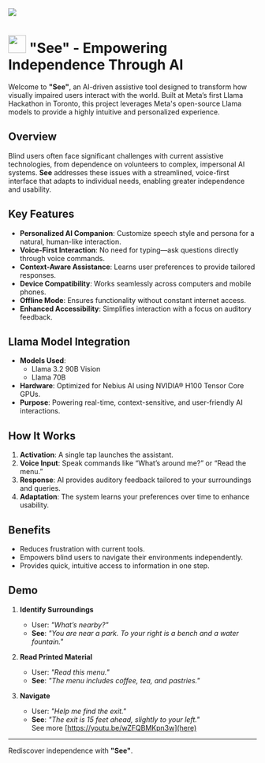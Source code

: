 <div style="margin: auto">
  <img src="https://github.com/user-attachments/assets/bd5a2a0b-ef3e-4b73-9ce5-6521d7887bb3">
</div>

# <img src="https://github.com/user-attachments/assets/5d55bc9a-c010-459a-95e9-16bea5356944" width="36px"> "See" - Empowering Independence Through AI  

Welcome to **"See"**, an AI-driven assistive tool designed to transform how visually impaired users interact with the world. Built at Meta’s first Llama Hackathon in Toronto, this project leverages Meta's open-source Llama models to provide a highly intuitive and personalized experience.  

## Overview  
Blind users often face significant challenges with current assistive technologies, from dependence on volunteers to complex, impersonal AI systems. **See** addresses these issues with a streamlined, voice-first interface that adapts to individual needs, enabling greater independence and usability.  

## Key Features  
- **Personalized AI Companion**: Customize speech style and persona for a natural, human-like interaction.  
- **Voice-First Interaction**: No need for typing—ask questions directly through voice commands.  
- **Context-Aware Assistance**: Learns user preferences to provide tailored responses.  
- **Device Compatibility**: Works seamlessly across computers and mobile phones.  
- **Offline Mode**: Ensures functionality without constant internet access.  
- **Enhanced Accessibility**: Simplifies interaction with a focus on auditory feedback.  

## Llama Model Integration  
- **Models Used**:  
  - Llama 3.2 90B Vision  
  - Llama 70B  
- **Hardware**: Optimized for Nebius AI using NVIDIA® H100 Tensor Core GPUs.  
- **Purpose**: Powering real-time, context-sensitive, and user-friendly AI interactions.  

## How It Works  
1. **Activation**: A single tap launches the assistant.  
2. **Voice Input**: Speak commands like “What’s around me?” or “Read the menu.”  
3. **Response**: AI provides auditory feedback tailored to your surroundings and queries.  
4. **Adaptation**: The system learns your preferences over time to enhance usability.  

## Benefits  
- Reduces frustration with current tools.  
- Empowers blind users to navigate their environments independently.  
- Provides quick, intuitive access to information in one step.  

## Demo  
1. **Identify Surroundings**  
   - User: *"What’s nearby?"*  
   - **See**: *"You are near a park. To your right is a bench and a water fountain."*  

2. **Read Printed Material**  
   - User: *"Read this menu."*  
   - **See**: *"The menu includes coffee, tea, and pastries."*  

3. **Navigate**  
   - User: *"Help me find the exit."*  
   - **See**: *"The exit is 15 feet ahead, slightly to your left."*  
See more [https://youtu.be/wZFQBMKpn3w](here)
---  
Rediscover independence with **"See"**.

